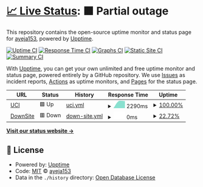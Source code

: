 # [📈 Live Status](https://ayeja153.github.io/websites-checks): <!--live status--> **🟧 Partial outage**

This repository contains the open-source uptime monitor and status page for [ayeja153](https://ayeja153.github.io/websites-checks), powered by [Upptime](https://github.com/upptime/upptime).

[![Uptime CI](https://github.com/ayeja153/websites-checks/workflows/Uptime%20CI/badge.svg)](https://github.com/ayeja153/websites-checks/actions?query=workflow%3A%22Uptime+CI%22)
[![Response Time CI](https://github.com/ayeja153/websites-checks/workflows/Response%20Time%20CI/badge.svg)](https://github.com/ayeja153/websites-checks/actions?query=workflow%3A%22Response+Time+CI%22)
[![Graphs CI](https://github.com/ayeja153/websites-checks/workflows/Graphs%20CI/badge.svg)](https://github.com/ayeja153/websites-checks/actions?query=workflow%3A%22Graphs+CI%22)
[![Static Site CI](https://github.com/ayeja153/websites-checks/workflows/Static%20Site%20CI/badge.svg)](https://github.com/ayeja153/websites-checks/actions?query=workflow%3A%22Static+Site+CI%22)
[![Summary CI](https://github.com/ayeja153/websites-checks/workflows/Summary%20CI/badge.svg)](https://github.com/ayeja153/websites-checks/actions?query=workflow%3A%22Summary+CI%22)

With [Upptime](https://upptime.js.org), you can get your own unlimited and free uptime monitor and status page, powered entirely by a GitHub repository. We use [Issues](https://github.com/ayeja153/websites-checks/issues) as incident reports, [Actions](https://github.com/ayeja153/websites-checks/actions) as uptime monitors, and [Pages](https://ayeja153.github.io/websites-checks) for the status page.

<!--start: status pages-->
<!-- This summary is generated by Upptime (https://github.com/upptime/upptime) -->
<!-- Do not edit this manually, your changes will be overwritten -->
<!-- prettier-ignore -->
| URL | Status | History | Response Time | Uptime |
| --- | ------ | ------- | ------------- | ------ |
| <img alt="" src="https://favicons.githubusercontent.com/www.uci.cu" height="13"> [UCI](https://www.uci.cu) | 🟩 Up | [uci.yml](https://github.com/ayeja153/websites-checks/commits/HEAD/history/uci.yml) | <details><summary><img alt="Response time graph" src="./graphs/uci/response-time-week.png" height="20"> 2290ms</summary><br><a href="https://ayeja153.github.io/websites-checks/history/uci"><img alt="Response time 2290" src="https://img.shields.io/endpoint?url=https%3A%2F%2Fraw.githubusercontent.com%2Fayeja153%2Fwebsites-checks%2FHEAD%2Fapi%2Fuci%2Fresponse-time.json"></a><br><a href="https://ayeja153.github.io/websites-checks/history/uci"><img alt="24-hour response time 2290" src="https://img.shields.io/endpoint?url=https%3A%2F%2Fraw.githubusercontent.com%2Fayeja153%2Fwebsites-checks%2FHEAD%2Fapi%2Fuci%2Fresponse-time-day.json"></a><br><a href="https://ayeja153.github.io/websites-checks/history/uci"><img alt="7-day response time 2290" src="https://img.shields.io/endpoint?url=https%3A%2F%2Fraw.githubusercontent.com%2Fayeja153%2Fwebsites-checks%2FHEAD%2Fapi%2Fuci%2Fresponse-time-week.json"></a><br><a href="https://ayeja153.github.io/websites-checks/history/uci"><img alt="30-day response time 2290" src="https://img.shields.io/endpoint?url=https%3A%2F%2Fraw.githubusercontent.com%2Fayeja153%2Fwebsites-checks%2FHEAD%2Fapi%2Fuci%2Fresponse-time-month.json"></a><br><a href="https://ayeja153.github.io/websites-checks/history/uci"><img alt="1-year response time 2290" src="https://img.shields.io/endpoint?url=https%3A%2F%2Fraw.githubusercontent.com%2Fayeja153%2Fwebsites-checks%2FHEAD%2Fapi%2Fuci%2Fresponse-time-year.json"></a></details> | <details><summary><a href="https://ayeja153.github.io/websites-checks/history/uci">100.00%</a></summary><a href="https://ayeja153.github.io/websites-checks/history/uci"><img alt="All-time uptime 100.00%" src="https://img.shields.io/endpoint?url=https%3A%2F%2Fraw.githubusercontent.com%2Fayeja153%2Fwebsites-checks%2FHEAD%2Fapi%2Fuci%2Fuptime.json"></a><br><a href="https://ayeja153.github.io/websites-checks/history/uci"><img alt="24-hour uptime 100.00%" src="https://img.shields.io/endpoint?url=https%3A%2F%2Fraw.githubusercontent.com%2Fayeja153%2Fwebsites-checks%2FHEAD%2Fapi%2Fuci%2Fuptime-day.json"></a><br><a href="https://ayeja153.github.io/websites-checks/history/uci"><img alt="7-day uptime 100.00%" src="https://img.shields.io/endpoint?url=https%3A%2F%2Fraw.githubusercontent.com%2Fayeja153%2Fwebsites-checks%2FHEAD%2Fapi%2Fuci%2Fuptime-week.json"></a><br><a href="https://ayeja153.github.io/websites-checks/history/uci"><img alt="30-day uptime 100.00%" src="https://img.shields.io/endpoint?url=https%3A%2F%2Fraw.githubusercontent.com%2Fayeja153%2Fwebsites-checks%2FHEAD%2Fapi%2Fuci%2Fuptime-month.json"></a><br><a href="https://ayeja153.github.io/websites-checks/history/uci"><img alt="1-year uptime 100.00%" src="https://img.shields.io/endpoint?url=https%3A%2F%2Fraw.githubusercontent.com%2Fayeja153%2Fwebsites-checks%2FHEAD%2Fapi%2Fuci%2Fuptime-year.json"></a></details>
| <img alt="" src="https://favicons.githubusercontent.com/down.test.cu" height="13"> [DownSite](https://down.test.cu) | 🟥 Down | [down-site.yml](https://github.com/ayeja153/websites-checks/commits/HEAD/history/down-site.yml) | <details><summary><img alt="Response time graph" src="./graphs/down-site/response-time-week.png" height="20"> 0ms</summary><br><a href="https://ayeja153.github.io/websites-checks/history/down-site"><img alt="Response time 0" src="https://img.shields.io/endpoint?url=https%3A%2F%2Fraw.githubusercontent.com%2Fayeja153%2Fwebsites-checks%2FHEAD%2Fapi%2Fdown-site%2Fresponse-time.json"></a><br><a href="https://ayeja153.github.io/websites-checks/history/down-site"><img alt="24-hour response time 0" src="https://img.shields.io/endpoint?url=https%3A%2F%2Fraw.githubusercontent.com%2Fayeja153%2Fwebsites-checks%2FHEAD%2Fapi%2Fdown-site%2Fresponse-time-day.json"></a><br><a href="https://ayeja153.github.io/websites-checks/history/down-site"><img alt="7-day response time 0" src="https://img.shields.io/endpoint?url=https%3A%2F%2Fraw.githubusercontent.com%2Fayeja153%2Fwebsites-checks%2FHEAD%2Fapi%2Fdown-site%2Fresponse-time-week.json"></a><br><a href="https://ayeja153.github.io/websites-checks/history/down-site"><img alt="30-day response time 0" src="https://img.shields.io/endpoint?url=https%3A%2F%2Fraw.githubusercontent.com%2Fayeja153%2Fwebsites-checks%2FHEAD%2Fapi%2Fdown-site%2Fresponse-time-month.json"></a><br><a href="https://ayeja153.github.io/websites-checks/history/down-site"><img alt="1-year response time 0" src="https://img.shields.io/endpoint?url=https%3A%2F%2Fraw.githubusercontent.com%2Fayeja153%2Fwebsites-checks%2FHEAD%2Fapi%2Fdown-site%2Fresponse-time-year.json"></a></details> | <details><summary><a href="https://ayeja153.github.io/websites-checks/history/down-site">22.72%</a></summary><a href="https://ayeja153.github.io/websites-checks/history/down-site"><img alt="All-time uptime 22.72%" src="https://img.shields.io/endpoint?url=https%3A%2F%2Fraw.githubusercontent.com%2Fayeja153%2Fwebsites-checks%2FHEAD%2Fapi%2Fdown-site%2Fuptime.json"></a><br><a href="https://ayeja153.github.io/websites-checks/history/down-site"><img alt="24-hour uptime 22.72%" src="https://img.shields.io/endpoint?url=https%3A%2F%2Fraw.githubusercontent.com%2Fayeja153%2Fwebsites-checks%2FHEAD%2Fapi%2Fdown-site%2Fuptime-day.json"></a><br><a href="https://ayeja153.github.io/websites-checks/history/down-site"><img alt="7-day uptime 22.72%" src="https://img.shields.io/endpoint?url=https%3A%2F%2Fraw.githubusercontent.com%2Fayeja153%2Fwebsites-checks%2FHEAD%2Fapi%2Fdown-site%2Fuptime-week.json"></a><br><a href="https://ayeja153.github.io/websites-checks/history/down-site"><img alt="30-day uptime 22.72%" src="https://img.shields.io/endpoint?url=https%3A%2F%2Fraw.githubusercontent.com%2Fayeja153%2Fwebsites-checks%2FHEAD%2Fapi%2Fdown-site%2Fuptime-month.json"></a><br><a href="https://ayeja153.github.io/websites-checks/history/down-site"><img alt="1-year uptime 22.72%" src="https://img.shields.io/endpoint?url=https%3A%2F%2Fraw.githubusercontent.com%2Fayeja153%2Fwebsites-checks%2FHEAD%2Fapi%2Fdown-site%2Fuptime-year.json"></a></details>

<!--end: status pages-->

[**Visit our status website →**](https://ayeja153.github.io/websites-checks)

## 📄 License

- Powered by: [Upptime](https://github.com/upptime/upptime)
- Code: [MIT](./LICENSE) © [ayeja153](https://ayeja153.github.io/websites-checks)
- Data in the `./history` directory: [Open Database License](https://opendatacommons.org/licenses/odbl/1-0/)
